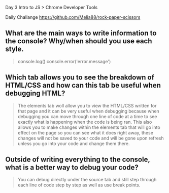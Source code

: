 Day 3 Intro to JS > Chrome Developer Tools

Daily Challange https://github.com/Melia88/rock-paper-scissors


## What are the main ways to write information to the console? Why/when should you use each style.
> console.log()
  console.error('error.message')


## Which tab allows you to see the breakdown of HTML/CSS and how can this tab be useful when debugging HTML?
>The elements tab woll allow you to view the HTML/CSS written for that page and it can be very useful when debugging because when debugging you can move through one line of code at a time to see exactly what is happening when the code is being ran. This also allows you to make changes within the elements tab that will go into effect on the page so you can see what it does right away, these changes will not be saved to your code and will be gone upon refresh unless you go into your code and change them there.


## Outside of writing everything to the console, what is a better way to debug your code?
> You can debug directly under the source tab and still step through each line of code step by step as well as use break points.